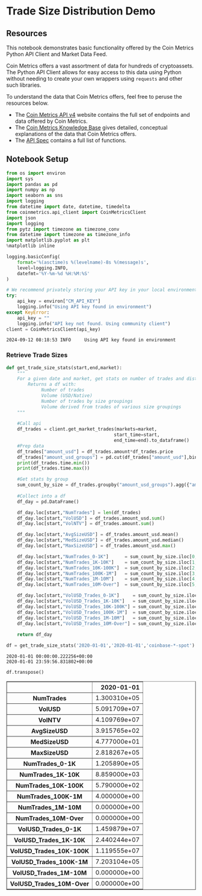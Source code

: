 # Trade Size Distribution Demo

## Resources

This notebook demonstrates basic functionality offered by the Coin Metrics Python API Client and Market Data Feed.

Coin Metrics offers a vast assortment of data for hundreds of cryptoassets. The Python API Client allows for easy access to this data using Python without needing to create your own wrappers using `requests` and other such libraries.

To understand the data that Coin Metrics offers, feel free to peruse the resources below.

- The [Coin Metrics API v4](https://docs.coinmetrics.io/api/v4) website contains the full set of endpoints and data offered by Coin Metrics.
- The [Coin Metrics Knowledge Base](https://docs.coinmetrics.io/info) gives detailed, conceptual explanations of the data that Coin Metrics offers.
- The [API Spec](https://coinmetrics.github.io/api-client-python/site/api_client.html) contains a full list of functions.

## Notebook Setup


```python
from os import environ
import sys
import pandas as pd
import numpy as np
import seaborn as sns
import logging
from datetime import date, datetime, timedelta
from coinmetrics.api_client import CoinMetricsClient
import json
import logging
from pytz import timezone as timezone_conv
from datetime import timezone as timezone_info
import matplotlib.pyplot as plt
%matplotlib inline
```


```python
logging.basicConfig(
    format='%(asctime)s %(levelname)-8s %(message)s',
    level=logging.INFO,
    datefmt='%Y-%m-%d %H:%M:%S'
)
```


```python
# We recommend privately storing your API key in your local environment.
try:
    api_key = environ["CM_API_KEY"]
    logging.info("Using API key found in environment")
except KeyError:
    api_key = ""
    logging.info("API key not found. Using community client")
client = CoinMetricsClient(api_key)
```

    2024-09-12 08:18:53 INFO     Using API key found in environment


### Retrieve Trade Sizes


```python
def get_trade_size_stats(start,end,market):
    """ 
    For a given date and market, get stats on number of trades and dist of trade sizes 
        Returns a df with:
             Number of trades
             Volume (USD/Native)
             Number of trades by size groupings
             Volume derived from trades of various size groupings
    """
    
    #Call api
    df_trades = client.get_market_trades(markets=market,
                                        start_time=start,
                                        end_time=end).to_dataframe()
    #Prep data
    df_trades["amount_usd"] = df_trades.amount*df_trades.price
    df_trades["amount_usd_groups"] = pd.cut(df_trades["amount_usd"],bins=[0,1e3,1e4,1e5,1e6,1e7,1e100])
    print(df_trades.time.min())
    print(df_trades.time.max())

    #Get stats by group
    sum_count_by_size = df_trades.groupby("amount_usd_groups").agg({"amount_usd":['count',sum]})
    
    #Collect into a df
    df_day = pd.DataFrame()

    df_day.loc[start,"NumTrades"] = len(df_trades)
    df_day.loc[start,"VolUSD"] = df_trades.amount_usd.sum()
    df_day.loc[start,"VolNTV"] = df_trades.amount.sum()

    df_day.loc[start,"AvgSizeUSD"] = df_trades.amount_usd.mean()
    df_day.loc[start,"MedSizeUSD"] = df_trades.amount_usd.median()
    df_day.loc[start,"MaxSizeUSD"] = df_trades.amount_usd.max()

    df_day.loc[start,"NumTrades_0-1K"]      = sum_count_by_size.iloc[0,0]
    df_day.loc[start,"NumTrades_1K-10K"]    = sum_count_by_size.iloc[1,0]
    df_day.loc[start,"NumTrades_10K-100K"]  = sum_count_by_size.iloc[2,0]
    df_day.loc[start,"NumTrades_100K-1M"]   = sum_count_by_size.iloc[3,0]
    df_day.loc[start,"NumTrades_1M-10M"]    = sum_count_by_size.iloc[4,0]
    df_day.loc[start,"NumTrades_10M-Over"]  = sum_count_by_size.iloc[5,0]

    df_day.loc[start,"VolUSD_Trades_0-1K"]     = sum_count_by_size.iloc[0,1]
    df_day.loc[start,"VolUSD_Trades_1K-10K"]   = sum_count_by_size.iloc[1,1]
    df_day.loc[start,"VolUSD_Trades_10K-100K"] = sum_count_by_size.iloc[2,1]
    df_day.loc[start,"VolUSD_Trades_100K-1M"]  = sum_count_by_size.iloc[3,1]
    df_day.loc[start,"VolUSD_Trades_1M-10M"]   = sum_count_by_size.iloc[4,1]
    df_day.loc[start,"VolUSD_Trades_10M-Over"] = sum_count_by_size.iloc[5,1]
    
    return df_day
```


```python
df = get_trade_size_stats('2020-01-01','2020-01-01','coinbase-*-spot')
```

    2020-01-01 00:00:00.222256+00:00
    2020-01-01 23:59:56.831802+00:00



```python
df.transpose()
```




<div>
<style scoped>
    .dataframe tbody tr th:only-of-type {
        vertical-align: middle;
    }

    .dataframe tbody tr th {
        vertical-align: top;
    }

    .dataframe thead th {
        text-align: right;
    }
</style>
<table border="1" class="dataframe">
  <thead>
    <tr style="text-align: right;">
      <th></th>
      <th>2020-01-01</th>
    </tr>
  </thead>
  <tbody>
    <tr>
      <th>NumTrades</th>
      <td>1.300310e+05</td>
    </tr>
    <tr>
      <th>VolUSD</th>
      <td>5.091709e+07</td>
    </tr>
    <tr>
      <th>VolNTV</th>
      <td>4.109769e+07</td>
    </tr>
    <tr>
      <th>AvgSizeUSD</th>
      <td>3.915765e+02</td>
    </tr>
    <tr>
      <th>MedSizeUSD</th>
      <td>4.777000e+01</td>
    </tr>
    <tr>
      <th>MaxSizeUSD</th>
      <td>2.818267e+05</td>
    </tr>
    <tr>
      <th>NumTrades_0-1K</th>
      <td>1.205890e+05</td>
    </tr>
    <tr>
      <th>NumTrades_1K-10K</th>
      <td>8.859000e+03</td>
    </tr>
    <tr>
      <th>NumTrades_10K-100K</th>
      <td>5.790000e+02</td>
    </tr>
    <tr>
      <th>NumTrades_100K-1M</th>
      <td>4.000000e+00</td>
    </tr>
    <tr>
      <th>NumTrades_1M-10M</th>
      <td>0.000000e+00</td>
    </tr>
    <tr>
      <th>NumTrades_10M-Over</th>
      <td>0.000000e+00</td>
    </tr>
    <tr>
      <th>VolUSD_Trades_0-1K</th>
      <td>1.459879e+07</td>
    </tr>
    <tr>
      <th>VolUSD_Trades_1K-10K</th>
      <td>2.440244e+07</td>
    </tr>
    <tr>
      <th>VolUSD_Trades_10K-100K</th>
      <td>1.119555e+07</td>
    </tr>
    <tr>
      <th>VolUSD_Trades_100K-1M</th>
      <td>7.203104e+05</td>
    </tr>
    <tr>
      <th>VolUSD_Trades_1M-10M</th>
      <td>0.000000e+00</td>
    </tr>
    <tr>
      <th>VolUSD_Trades_10M-Over</th>
      <td>0.000000e+00</td>
    </tr>
  </tbody>
</table>
</div>


